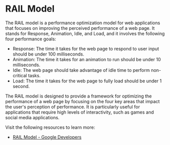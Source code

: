 # RAIL Model

The RAIL model is a performance optimization model for web applications that focuses on improving the perceived performance of a web page. It stands for Response, Animation, Idle, and Load, and it involves the following four performance goals:

* Response: The time it takes for the web page to respond to user input should be under 100 milliseconds.
* Animation: The time it takes for an animation to run should be under 10 milliseconds.
* Idle: The web page should take advantage of idle time to perform non-critical tasks.
* Load: The time it takes for the web page to fully load should be under 1 second.

The RAIL model is designed to provide a framework for optimizing the performance of a web page by focusing on the four key areas that impact the user's perception of performance. It is particularly useful for applications that require high levels of interactivity, such as games and social media applications.

Visit the following resources to learn more:

- [RAIL Model - Google Developers](https://developers.google.com/web/fundamentals/performance/rail)
